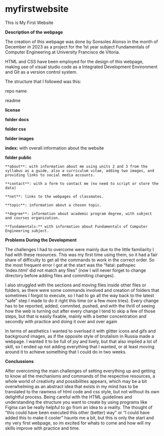# myfirstwebsite
This is My First Website

**Description of the webpage**

The creation of this webpage was done by Sonsoles Alonso in the month of December in 2023 as a project for the 1st year subject Fundamentals of Computer Engineering at University Francisco de Vitoria.

HTML and CSS have been employed for the design of this webpage, making use of visual studio code as a Integrated Development Environment and Git as a version control system.

The structure that I followed was this:

repo name

readme

**license**

**folder docs**

  **folder css**
  
  **folder images**
  
  **index:** with overall information about the website
  
  **folder public**
  
    **about**: with information about me using units 2 and 3 from the syllabus as a guide, also a curriculum vitae, adding two images, and providing links to social media accounts.
    
    **contact**: with a form to contact me (no need to script or store the data)
    
    **net**: links to the webpages of classmates.
    
    **topic**: information about a chosen topic. 
    
    **degree**: information about academic program degree, with subject and courses organization.
    
    **fundamentals:** with information about Fundamentals of Computer Engineering subject.

**Problems During the Development**

The challenges I had to overcome were mainly due to the little familiarity I had with these resources. This was my first time using them, so it had a fair share of difficulty to get all the commands to work in the correct order. So the most frequent error I got at the start was the “fatal: pathspec ‘index.html’ did not match any files” (now I will never forget to change directory before adding files and commiting changes).

I also struggled with the sections and moving files inside other files or folders, as there were some commands involved and creation of folders that sometimes I forgot to execute, so I had to go all the way back to the latest “safe” step I made to do it right this time (or a few more tries). Every change has to be reported, added, commited, pushed, and with the thrill of seeing how the web is turning out after every change I tend to skip a few of those steps, but that is easily fixable, mainly with a better concentration and secondly with practice and doing it over and over again

In terms of aesthetics I wanted to overload it with glitter icons and gifs and background images, as if the opposite style of brutalism in Russia made a webpage. I wanted it to be full of joy and lively, but that also implied a lot of skill, so I ended up not adding everything that I wanted, or at least moving around it to achieve something that I could do in two weeks.

**Conclussions**

After overcoming the main challenges of setting everything up and getting to know all the mechanisms and commands of the respective resources, a whole world of creativity and possibilities appears, which may be a bit overwhelming as an abstract idea that exists in my mind has to be translated to the rawness of html code and css style, but not without its own delightful process. Being careful with the HTML guidelines and understanding the structure you want to create by using programs like Figma can be really helpful to go from an idea to a reality. The thought of “this could have been executed this other (better) way” or “I could have added this to make it cooler” haunts me a bit, but this is only the start and my very first webpage, so im excited for whats to come and how will my skills improve with practice and time.
